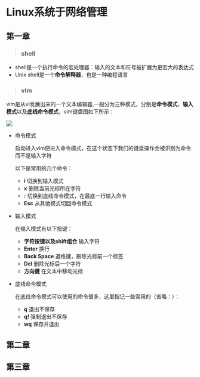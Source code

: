 # Linux系统于网络管理

## 第一章

>### shell

- shell是一个执行命令的宏处理器：输入的文本和符号被扩展为更宏大的表达式
- Unix shell是一个**命令解释器**，也是一种编程语言

>### vim

vim是从vi发展出来的一个文本编辑器,一般分为三种模式，分别是**命令模式**，**输入模式**以及**底线命令模式**，vim键盘图如下所示：

![](https://www.runoob.com/wp-content/uploads/2015/10/vi-vim-cheat-sheet-sch.gif)

- 命令模式

  启动进入vim便进入命令模式，在这个状态下我们的键盘操作会被识别为命令而不是输入字符

  以下是常用的几个命令：

  - **i** 切换到输入模式
  - **x** 删除当前光标所在字符
  - **:** 切换到底线命令模式，在最底一行输入命令
  - **Esc** 从其他模式切回命令模式

- 输入模式

  在输入模式有以下按键：
  
  - **字符按键以及shift组合** 输入字符
  - **Enter** 换行
  - **Back Space** 退格键，删除光标前一个标签
  - **Del** 删除光标后一个字符
  - **方向键** 在文本中移动光标

- 底线命令模式

  在底线命令模式可以使用的命令很多，这里指记一些常用的（省略：）：

  - **q** 退出不保存
  - **q!** 强制退出不保存
  - **wq** 保存并退出

 
## 第二章

## 第三章